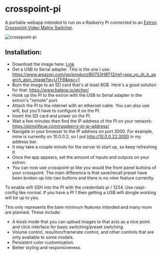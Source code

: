 # crosspoint-pi

A portable webapp intended to run on a Rasberry Pi connected to an [Extron Crosspoint Video Matrix Switcher](https://www.extron.com/Ultra-Wideband-RGB-Matrix-Switchers/prodsubtype-139).

![crosspoint-pi](https://i.imgur.com/jihQqPH.png)

## Installation:

- Download the image here: [Link](https://drive.google.com/file/d/1exPTTyh25l4zMl4bGJemgNSFGZxpqFSv/view)
- Get a USB to Serial adapter. This is the one I use: https://www.amazon.com/gp/product/B0753HBT12/ref=ppx_yo_dt_b_search_asin_image?ie=UTF8&psc=1
- Burn the image to an SD card that's at least 8GB. Here's a good solution for that: https://www.balena.io/etcher/
- Hook up the PI to the extron with the USB to Serial adapter in the extron's "remote" port.
- Attach the PI to the internet with an ethernet cable. You can also use wifi, but you'll have to configure it on the PI.
- Insert the SD card and power on the PI.
- Wait a few minutes then find the IP address of the PI on your network: https://pimylifeup.com/raspberry-pi-ip-address/
- Navigate in your browser to the IP address on port 3000. For example, mine is currently on 10.0.0.2, so I put http://10.0.0.22:3000 in my address bar.
- It may take a couple minuts for the server to start up, so keep refreshing it.
- Once the app appears, set the amount of inputs and outputs on your extron.
- You can now use crosspoint-pi like you would the front panel buttons of your crosspoint. The main difference is that save/recall preset have been broken up into two buttons and there is no view feature currently.

To enable wifi SSH into the PI with the credentials pi / 1234. Use raspi-config like normal. If you have a PI 1 then getting a USB wifi dongle working will be up to you.

This only represents the bare minimum features intended and many more are planned. These include:

- A kiosk mode that you can upload images to that acts as a nice point and click interface for basic switching/preset switching.
- Volume control, resuliton/framerate control, and other controls that are only available to some models.
- Persistent color customization.
- Better styling and responsiveness.
